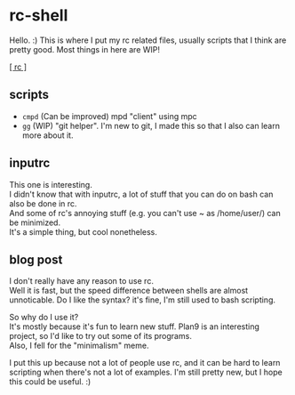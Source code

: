 # rc-shell
Hello. :) This is where I put my rc related files, usually scripts that I think are pretty good.
Most things in here are WIP!

[[ rc ]](https://github.com/rakitzis/rc)

## scripts
* `cmpd` (Can be improved)
mpd "client" using mpc
* `gg` (WIP)
"git helper". I'm new to git, I made this so that I also can learn more about it.

## inputrc
This one is interesting.  
I didn't know that with inputrc, a lot of stuff that you can do on bash can also be done in rc.  
And some of rc's annoying stuff (e.g. you can't use ~ as /home/user/) can be minimized.  
It's a simple thing, but cool nonetheless.

## blog post
I don't really have any reason to use rc.  
Well it is fast, but the speed difference between shells are almost unnoticable. Do I like the syntax? it's fine, I'm still used to bash scripting.  

So why do I use it?  
It's mostly because it's fun to learn new stuff. Plan9 is an interesting project, so I'd like to try out some of its programs.  
Also, I fell for the "minimalism" meme.

I put this up because not a lot of people use rc, and it can be hard to learn scripting when there's not a lot of examples.
I'm still pretty new, but I hope this could be useful. :)
